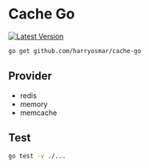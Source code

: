 # Cache Go

[![Latest Version](https://img.shields.io/github/release/harryosmar/cache-go.svg?style=flat-square)](https://github.com/harryosmar/cache-go/releases)

```sh
go get github.com/harryosmar/cache-go
```

## Provider
- redis
- memory
- memcache

## Test

```sh
go test -v ./...
```